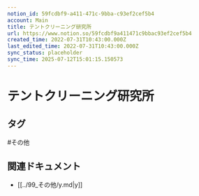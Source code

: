 ```yaml
---
notion_id: 59fcdbf9-a411-471c-9bba-c93ef2cef5b4
account: Main
title: テントクリーニング研究所
url: https://www.notion.so/59fcdbf9a411471c9bbac93ef2cef5b4
created_time: 2022-07-31T10:43:00.000Z
last_edited_time: 2022-07-31T10:43:00.000Z
sync_status: placeholder
sync_time: 2025-07-12T15:01:15.150573
---
```

# テントクリーニング研究所


## タグ

#その他 

## 関連ドキュメント

- [[../99_その他/y.md|y]]
